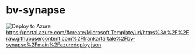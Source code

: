 # bv-synapse
 ![Deploy to Azure](https://aka.ms/deploytoazurebutton)https://portal.azure.com/#create/Microsoft.Template/uri/https%3A%2F%2Fraw.githubusercontent.com%2Ffrankartartale%2Fbv-synapse%2Fmain%2Fazuredeploy.json
